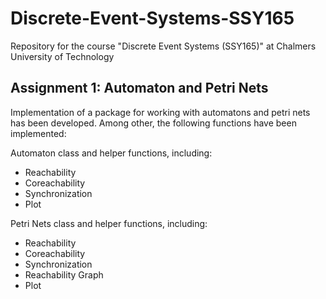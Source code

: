 # Discrete-Event-Systems-SSY165
Repository for the course "Discrete Event Systems (SSY165)" at Chalmers University of Technology

## Assignment 1: Automaton and Petri Nets

Implementation of a package for working with automatons and petri nets has been developed.
Among other, the following functions have been implemented:

Automaton class and helper functions, including:
- Reachability
- Coreachability
- Synchronization
- Plot

Petri Nets class and helper functions, including:
- Reachability
- Coreachability
- Synchronization
- Reachability Graph
- Plot
